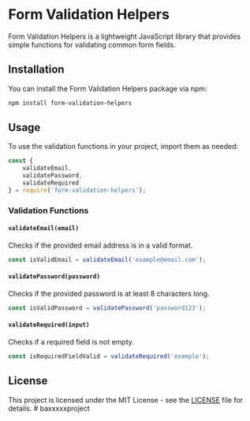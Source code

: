 # Form Validation Helpers

Form Validation Helpers is a lightweight JavaScript library that provides simple functions for validating common form fields.

## Installation

You can install the Form Validation Helpers package via npm:

```bash
npm install form-validation-helpers
```

## Usage

To use the validation functions in your project, import them as needed:

```javascript
const {
    validateEmail,
    validatePassword,
    validateRequired
} = require('form-validation-helpers');
```

### Validation Functions

#### `validateEmail(email)`

Checks if the provided email address is in a valid format.

```javascript
const isValidEmail = validateEmail('example@email.com');
```

#### `validatePassword(password)`

Checks if the provided password is at least 8 characters long.

```javascript
const isValidPassword = validatePassword('password123');
```

#### `validateRequired(input)`

Checks if a required field is not empty.

```javascript
const isRequiredFieldValid = validateRequired('example');
```

## License

This project is licensed under the MIT License - see the [LICENSE](LICENSE) file for details.
#   b a x x x x x p r o j e c t  
 